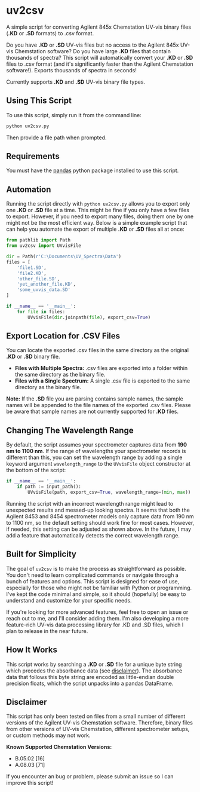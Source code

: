 # uv2csv
A simple script for converting Agilent 845x Chemstation UV-vis binary files (**.KD** or **.SD** formats) to .csv format.

Do you have **.KD** or **.SD** UV-vis files but no access to the Agilent 845x UV-vis Chemstation software? Do you have large **.KD** files that contain thousands of spectra? This script will automatically convert your **.KD** or **.SD** files to .csv format (and it's significantly faster than the Agilent Chemstation software!). Exports thousands of spectra in seconds!

Currently supports **.KD** and **.SD** UV-vis binary file types.

## Using This Script
To use this script, simply run it from the command line:

```sh
python uv2csv.py
```
Then provide a file path when prompted.

## Requirements
You must have the [pandas](https://pandas.pydata.org/) python package installed to use this script.

## Automation
Running the script directly with ``python uv2csv.py`` allows you to export only one **.KD** or **.SD** file at a time. This might be fine if you only have a few files to export. However, if you need to export many files, doing them one by one might not be the most efficient way. Below is a simple example script that can help you automate the export of multiple **.KD** or **.SD** files all at once:

```python
from pathlib import Path
from uv2csv import UVvisFile

dir = Path(r'C:\Documents\UV_Spectra\Data')
files = [
    'file1.SD',
    'file2.KD',
    'other_file.SD',
    'yet_another_file.KD',
    'some_uvvis_data.SD'
]

if __name__ == '__main__':
    for file in files:
        UVvisFile(dir.joinpath(file), export_csv=True)
```

## Export Location for .CSV Files
You can locate the exported .csv files in the same directory as the original **.KD** or **.SD** binary file.
- **Files with Multiple Spectra:** .csv files are exported into a folder within the same directory as the binary file.
- **Files with a Single Spectrum:** A single .csv file is exported to the same directory as the binary file.

**Note:** If the **.SD** file you are parsing contains sample names, the sample names will be appended to the file names of the exported .csv files. Please be aware that sample names are not currently supported for **.KD** files.

## Changing The Wavelength Range
By default, the script assumes your spectrometer captures data from **190 nm to 1100 nm**. If the range of wavelengths your spectrometer records is different than this, you can set the wavelength range by adding a single keyword argument ``wavelength_range`` to the ``UVvisFile`` object constructor at the bottom of the script:

```python
if __name__ == '__main__':
    if path := input_path():
        UVvisFile(path, export_csv=True, wavelength_range=(min, max))
```
Running the script with an incorrect wavelength range might lead to unexpected results and messed-up looking spectra. It seems that both the Agilent 8453 and 8454 spectrometer models only capture data from 190 nm to 1100 nm, so the default setting should work fine for most cases. However, if needed, this setting can be adjusted as shown above. In the future, I may add a feature that automatically detects the correct wavelength range.

## Built for Simplicity
The goal of ``uv2csv`` is to make the process as straightforward as possible. You don't need to learn complicated commands or navigate through a bunch of features and options. This script is designed for ease of use, especially for those who might not be familiar with Python or programming. I've kept the code minimal and simple, so it should (hopefully) be easy to understand and customize for your specific needs.

If you're looking for more advanced features, feel free to open an issue or reach out to me, and I'll consider adding them. I'm also developing a more feature-rich UV-vis data processing library for .KD and .SD files, which I plan to release in the near future.

## How It Works
This script works by searching a **.KD** or **.SD** file for a unique byte string which precedes the absorbance data (see [disclaimer](#disclaimer)). The absorbance data that follows this byte string are encoded as little-endian double precision floats, which the script unpacks into a pandas DataFrame.

## Disclaimer
This script has only been tested on files from a small number of different versions of the Agilent UV-vis Chemstation software. Therefore, binary files from other versions of UV-vis Chemstation, different spectrometer setups, or custom methods may not work.

**Known Supported Chemstation Versions:**
- B.05.02 [16]
- A.08.03 [71]

If you encounter an bug or problem, please submit an issue so I can improve this script!
